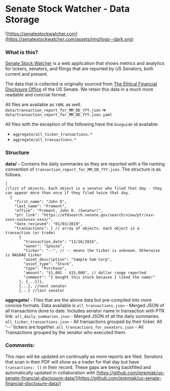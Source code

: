 # Senate Stock Watcher - Data Storage
![https://senatestockwatcher.com](https://senatestockwatcher.com/assets/img/logo--dark.svg)

### What is this?
[Senate Stock Watcher](https://senatestockwatcher.com) is a web application that shows metrics and analytics for tickers, senators, and filings that are reported by US Senators, both current and present.

The data that is collected is originally sourced from [The Ethical Financial Disclosure Office](https://efdsearch.senate.gov/search/home/) of the US Senate. We retain this data in a much more readable and concise format.

All files are available as `YAML` as well.
`data/transaction_report_for_MM_DD_YYY.json` => `data/transaction_report_for_MM_DD_YYY.json.yaml`

All files with the exception of the following have the `bioguide` id available:
- `aggregate/all_ticker_transactions.*`
- `aggregate/all_transactions.*`


### Structure
**data/** - Contains the daily summaries as they are reported with a file naming convention of `transaction_report_for_MM_DD_YYY.json`. The structure is as follows:
```
[
//list of objects. Each object is a senator who filed that day - they can appear more than once if they filed twice that day.
  {
    "first_name": "John D",
    "last_name": "Fremont",
    "office": "Fremont, John D. (Senator)",
    "ptr_link": "https://efdsearch.senate.gov/search/view/ptr/xxx-xxxx-xxxxxxxx-xxxx/",
    "date_recieved": "01/03/2019",
    "transactions": [ // array of objects. each object is a transaction (or trade)
      {
        "transaction_date": "12/16/2016",
        "owner": "Spouse",
        "ticker": "--", // -- means the ticker is unknown. Otherwise is NASDAQ ticker
        "asset_description": "Sample Sam Corp",
        "asset_type": "Stock",
        "type": "Purchase",
        "amount": "$1,001 - $15,000", // dollar range reported
        "comment": "I bought this stock because I liked the name!"
      }, {...}]},
      {...}, //next senator
      {...} //last senator
```

**aggregate/** - Files that are the above data but pre-compiled into more concise formats. Data available is
`all_transactions.json` - Merged JSON of all transactions done to date. Includes senator name in transaction with PTR link.
`all_daily_summaries.json` - Merged JSON of all the daily summaries.
`all_ticker_transactions.json` - All transactions grouped by their ticker. All '--' tickers are together.
`all_transactions_for_senators.json` - All Transactions grouped by the senator who executed them.


### Comments:
This repo will be updated on continually as more reports are filed. Senators that scan in their PDF will show as a trader for that day but have `transactions: []` in their record. These gaps are being backfilled and automatically updated in collaboration with [https://github.com/jeremiak/us-senate-financial-disclosure-data/](https://github.com/jeremiak/us-senate-financial-disclosure-data/)
